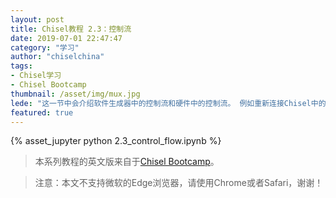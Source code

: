 ```yaml
---
layout: post
title: Chisel教程 2.3：控制流
date: 2019-07-01 22:47:47
category: "学习"
author: "chiselchina"
tags:
- Chisel学习
- Chisel Bootcamp
thumbnail: /asset/img/mux.jpg
lede: "这一节中会介绍软件生成器中的控制流和硬件中的控制流。 例如重新连接Chisel中的线（wire）会发生什么？ 怎样定义一个具有两个以上输入的多路复用器？ 完成这一节后，您就可以回答这些问题。"
featured: true
---
```


<div>
<script src="/metronic/assets/plugins/jquery.min.js"></script>
{% asset_jupyter python 2.3_control_flow.ipynb %}
</div>

> 本系列教程的英文版来自于[Chisel Bootcamp](https://github.com/freechipsproject/chisel-bootcamp)。

> 注意：本文不支持微软的Edge浏览器，请使用Chrome或者Safari，谢谢！
